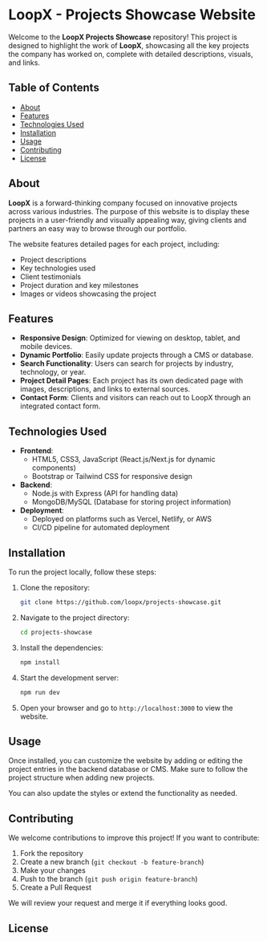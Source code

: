 # LoopX - Projects Showcase Website

Welcome to the **LoopX Projects Showcase** repository! This project is designed to highlight the work of **LoopX**, showcasing all the key projects the company has worked on, complete with detailed descriptions, visuals, and links.

## Table of Contents

- [About](#about)
- [Features](#features)
- [Technologies Used](#technologies-used)
- [Installation](#installation)
- [Usage](#usage)
- [Contributing](#contributing)
- [License](#license)

## About

**LoopX** is a forward-thinking company focused on innovative projects across various industries. The purpose of this website is to display these projects in a user-friendly and visually appealing way, giving clients and partners an easy way to browse through our portfolio.

The website features detailed pages for each project, including:
- Project descriptions
- Key technologies used
- Client testimonials
- Project duration and key milestones
- Images or videos showcasing the project

## Features

- **Responsive Design**: Optimized for viewing on desktop, tablet, and mobile devices.
- **Dynamic Portfolio**: Easily update projects through a CMS or database.
- **Search Functionality**: Users can search for projects by industry, technology, or year.
- **Project Detail Pages**: Each project has its own dedicated page with images, descriptions, and links to external sources.
- **Contact Form**: Clients and visitors can reach out to LoopX through an integrated contact form.

## Technologies Used

- **Frontend**: 
  - HTML5, CSS3, JavaScript (React.js/Next.js for dynamic components)
  - Bootstrap or Tailwind CSS for responsive design
- **Backend**: 
  - Node.js with Express (API for handling data)
  - MongoDB/MySQL (Database for storing project information)
- **Deployment**: 
  - Deployed on platforms such as Vercel, Netlify, or AWS
  - CI/CD pipeline for automated deployment

## Installation

To run the project locally, follow these steps:

1. Clone the repository:

    ```bash
    git clone https://github.com/loopx/projects-showcase.git
    ```

2. Navigate to the project directory:

    ```bash
    cd projects-showcase
    ```

3. Install the dependencies:

    ```bash
    npm install
    ```

4. Start the development server:

    ```bash
    npm run dev
    ```

5. Open your browser and go to `http://localhost:3000` to view the website.

## Usage

Once installed, you can customize the website by adding or editing the project entries in the backend database or CMS. Make sure to follow the project structure when adding new projects.

You can also update the styles or extend the functionality as needed.

## Contributing

We welcome contributions to improve this project! If you want to contribute:

1. Fork the repository
2. Create a new branch (`git checkout -b feature-branch`)
3. Make your changes
4. Push to the branch (`git push origin feature-branch`)
5. Create a Pull Request

We will review your request and merge it if everything looks good.

## License

